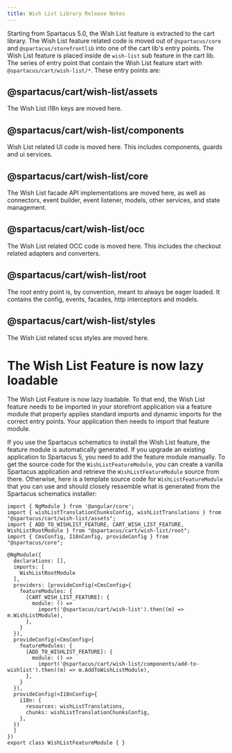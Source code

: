 ```yaml
---
title: Wish List Library Release Notes
---
```


Starting from Spartacus 5.0, the Wish List feature is extracted to the cart library.  The Wish List feature related code is moved out of `@spartacus/core` and `@spartacus/storefrontlib` into one of the cart lib's entry points.  The Wish List feature is placed inside de `wish-list` sub feature in the cart lib. The series of entry point that contain the Wish List feature start with `@spartacus/cart/wish-list/*`.  These entry points are:


## @spartacus/cart/wish-list/assets 
The Wish List i18n keys are moved here.

## @spartacus/cart/wish-list/components
Wish List related UI code is moved here. This includes components, guards and ui services.

## @spartacus/cart/wish-list/core
The Wish List facade API implementations are moved here, as well as connectors, event builder, event listener, models, other services, and state management.

## @spartacus/cart/wish-list/occ
The Wish List related OCC code is moved here. This includes the checkout related adapters and converters.

## @spartacus/cart/wish-list/root
The root entry point is, by convention, meant to always be eager loaded.  It contains the config, events, facades, http interceptors and models.

## @spartacus/cart/wish-list/styles
The Wish List related scss styles are moved here.


# The Wish List Feature is now lazy loadable

The Wish List Feature is now lazy loadable.  To that end, the Wish List feature needs to be imported in your storefront application via a feature module that properly applies standard imports and dynamic imports for the correct entry points.  Your application then needs to import that feature module.

If you use the Spartacus schematics to install the Wish List feature, the feature module is automatically generated.  If you upgrade an existing application to Spartacus 5, you need to add the feature module manually.  To get the source code for the `WishListFeatureModule`, you can create a vanilla Spartacus application and retrieve the `WishListFeatureModule` source from there.  Otherwise, here is a template source code for `WishListFeatureModule` that you can use and should closely ressemble what is generated from the Spartacus schematics installer:

```
import { NgModule } from '@angular/core';
import { wishListTranslationChunksConfig, wishListTranslations } from "@spartacus/cart/wish-list/assets";
import { ADD_TO_WISHLIST_FEATURE, CART_WISH_LIST_FEATURE, WishListRootModule } from "@spartacus/cart/wish-list/root";
import { CmsConfig, I18nConfig, provideConfig } from "@spartacus/core";

@NgModule({
  declarations: [],
  imports: [
    WishListRootModule
  ],
  providers: [provideConfig(<CmsConfig>{
    featureModules: {
      [CART_WISH_LIST_FEATURE]: {
        module: () =>
          import('@spartacus/cart/wish-list').then((m) => m.WishListModule),
      },
    }
  }),
  provideConfig(<CmsConfig>{
    featureModules: {
      [ADD_TO_WISHLIST_FEATURE]: {
        module: () =>
          import('@spartacus/cart/wish-list/components/add-to-wishlist').then((m) => m.AddToWishListModule),
      },
    }
  }),
  provideConfig(<I18nConfig>{
    i18n: {
      resources: wishListTranslations,
      chunks: wishListTranslationChunksConfig,
    },
  })
  ]
})
export class WishListFeatureModule { }

```
